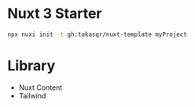 # Nuxt 3 Starter

```bash
npx nuxi init -t gh:takasqr/nuxt-template myProject
```
# Library

- Nuxt Content
- Tailwind